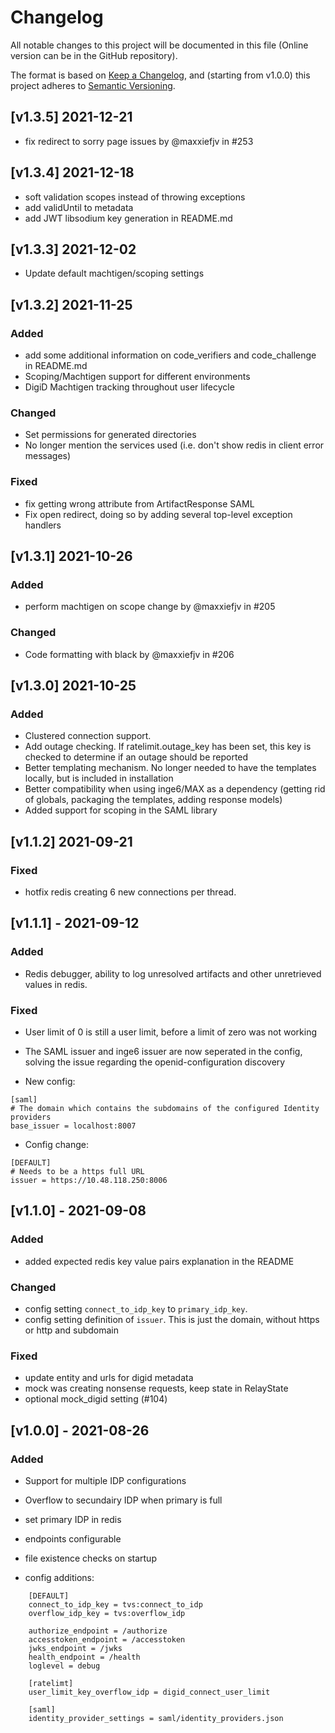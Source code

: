 # Changelog
All notable changes to this project will be documented in this file (Online version can be in the GitHub repository).

The format is based on [Keep a Changelog](https://keepachangelog.com/en/1.0.0/),
and (starting from v1.0.0) this project adheres to [Semantic Versioning](https://semver.org/spec/v2.0.0.html).

## [v1.3.5] 2021-12-21
- fix redirect to sorry page issues by @maxxiefjv in #253

## [v1.3.4] 2021-12-18
- soft validation scopes instead of throwing exceptions
- add validUntil to metadata
- add JWT libsodium key generation in README.md

## [v1.3.3] 2021-12-02
- Update default machtigen/scoping settings

## [v1.3.2] 2021-11-25

### Added
- add some additional information on code_verifiers and code_challenge in README.md
- Scoping/Machtigen support for different environments
- DigiD Machtigen tracking throughout user lifecycle

### Changed
- Set permissions for generated directories
- No longer mention the services used (i.e. don't show redis in client error messages)

### Fixed
- fix getting wrong attribute from ArtifactResponse SAML
- Fix open redirect, doing so by adding several top-level exception handlers

## [v1.3.1] 2021-10-26

### Added
- perform machtigen on scope change by @maxxiefjv in #205

### Changed
- Code formatting with black by @maxxiefjv in #206

## [v1.3.0] 2021-10-25

### Added
- Clustered connection support.
- Add outage checking. If ratelimit.outage_key has been set, this key is checked to determine if an outage should be reported
- Better templating mechanism. No longer needed to have the templates locally, but is included in installation
- Better compatibility when using inge6/MAX as a dependency (getting rid of globals, packaging the templates, adding response models)
- Added support for scoping in the SAML library

## [v1.1.2] 2021-09-21

### Fixed
- hotfix redis creating 6 new connections per thread.


## [v1.1.1] - 2021-09-12

### Added
- Redis debugger, ability to log unresolved artifacts and other unretrieved values in redis.

### Fixed
- User limit of 0 is still a user limit, before a limit of zero was not working
- The SAML issuer and inge6 issuer are now seperated in the config, solving the issue regarding the openid-configuration discovery

- New config:
```
[saml]
# The domain which contains the subdomains of the configured Identity providers
base_issuer = localhost:8007
```
- Config change:
```
[DEFAULT]
# Needs to be a https full URL
issuer = https://10.48.118.250:8006
```

## [v1.1.0] - 2021-09-08

### Added
- added expected redis key value pairs explanation in the README

### Changed
- config setting `connect_to_idp_key` to `primary_idp_key`.
- config setting definition of `issuer`. This is just the domain, without https or http and subdomain

### Fixed
- update entity and urls for digid metadata
- mock was creating nonsense requests, keep state in RelayState
- optional mock_digid setting (#104)

## [v1.0.0] - 2021-08-26
### Added
- Support for multiple IDP configurations
- Overflow to secundairy IDP when primary is full
- set primary IDP in redis
- endpoints configurable
- file existence checks on startup

- config additions:
```
    [DEFAULT]
    connect_to_idp_key = tvs:connect_to_idp
    overflow_idp_key = tvs:overflow_idp

    authorize_endpoint = /authorize
    accesstoken_endpoint = /accesstoken
    jwks_endpoint = /jwks
    health_endpoint = /health
    loglevel = debug

    [ratelimt]
    user_limit_key_overflow_idp = digid_connect_user_limit

    [saml]
    identity_provider_settings = saml/identity_providers.json
```

